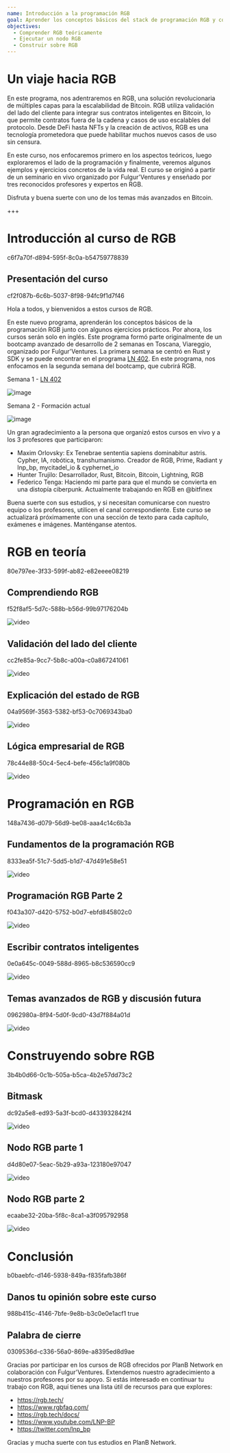 ```yaml
---
name: Introducción a la programación RGB
goal: Aprender los conceptos básicos del stack de programación RGB y construir tus primeras aplicaciones RGB
objectives:
  - Comprender RGB teóricamente
  - Ejecutar un nodo RGB
  - Construir sobre RGB
---
```


# Un viaje hacia RGB

En este programa, nos adentraremos en RGB, una solución revolucionaria de múltiples capas para la escalabilidad de Bitcoin. RGB utiliza validación del lado del cliente para integrar sus contratos inteligentes en Bitcoin, lo que permite contratos fuera de la cadena y casos de uso escalables del protocolo. Desde DeFi hasta NFTs y la creación de activos, RGB es una tecnología prometedora que puede habilitar muchos nuevos casos de uso sin censura.

En este curso, nos enfocaremos primero en los aspectos teóricos, luego exploraremos el lado de la programación y finalmente, veremos algunos ejemplos y ejercicios concretos de la vida real. El curso se originó a partir de un seminario en vivo organizado por Fulgur'Ventures y enseñado por tres reconocidos profesores y expertos en RGB.

Disfruta y buena suerte con uno de los temas más avanzados en Bitcoin.

+++

# Introducción al curso de RGB
<partId>c6f7a70f-d894-595f-8c0a-b54759778839</partId>

## Presentación del curso
<chapterId>cf2f087b-6c6b-5037-8f98-94fc9f1d7f46</chapterId>

Hola a todos, y bienvenidos a estos cursos de RGB.

En este nuevo programa, aprenderán los conceptos básicos de la programación RGB junto con algunos ejercicios prácticos. Por ahora, los cursos serán solo en inglés. Este programa formó parte originalmente de un bootcamp avanzado de desarrollo de 2 semanas en Toscana, Viareggio, organizado por Fulgur'Ventures. La primera semana se centró en Rust y SDK y se puede encontrar en el programa [LN 402](https://planb.network/courses/ln402). En este programa, nos enfocamos en la segunda semana del bootcamp, que cubrirá RGB.

Semana 1 - [LN 402](https://planb.network/courses/ln402)

![image](assets/image/1.webp)

Semana 2 - Formación actual

![image](assets/image/2.webp)

Un gran agradecimiento a la persona que organizó estos cursos en vivo y a los 3 profesores que participaron:

- Maxim Orlovsky: Ex Tenebrae sententia sapiens dominabitur astris. Cypher, IA, robótica, transhumanismo. Creador de RGB, Prime, Radiant y lnp_bp, mycitadel_io & cyphernet_io
- Hunter Trujilo: Desarrollador, Rust, Bitcoin, Bitcoin, Lightning, RGB
- Federico Tenga: Haciendo mi parte para que el mundo se convierta en una distopía ciberpunk. Actualmente trabajando en RGB en @bitfinex

Buena suerte con sus estudios, y si necesitan comunicarse con nuestro equipo o los profesores, utilicen el canal correspondiente. Este curso se actualizará próximamente con una sección de texto para cada capítulo, exámenes e imágenes. Manténganse atentos.

# RGB en teoría
<partId>80e797ee-3f33-599f-ab82-e82eeee08219</partId>

## Comprendiendo RGB
<chapterId>f52f8af5-5d7c-588b-b56d-99b97176204b</chapterId>

![video](https://youtu.be/AF2XbifPGXM)

## Validación del lado del cliente
<chapterId>cc2fe85a-9cc7-5b8c-a00a-c0a867241061</chapterId>

![video](https://youtu.be/FS6PDprWl5Q)

## Explicación del estado de RGB
<chapterId>04a9569f-3563-5382-bf53-0c7069343ba0</chapterId>

![video](https://youtu.be/tmAVdyXGmj4)

## Lógica empresarial de RGB
<chapterId>78c44e88-50c4-5ec4-befe-456c1a9f080b</chapterId>

![video](https://youtu.be/lUTjeuM0oTA)

# Programación en RGB
<partId>148a7436-d079-56d9-be08-aaa4c14c6b3a</partId>

## Fundamentos de la programación RGB
<chapterId>8333ea5f-51c7-5dd5-b1d7-47d491e58e51</chapterId>

![video](https://youtu.be/Uo1UoxiImsI)

## Programación RGB Parte 2
<chapterId>f043a307-d420-5752-b0d7-ebfd845802c0</chapterId>

![video](https://youtu.be/sVoKIi-1XbY)

## Escribir contratos inteligentes
<chapterId>0e0a645c-0049-588d-8965-b8c536590cc9</chapterId>

![video](https://youtu.be/GRwS-NvWF3I)

## Temas avanzados de RGB y discusión futura
<chapterId>0962980a-8f94-5d0f-9cd0-43d7f884a01d</chapterId>

![video](https://youtu.be/mqCupTlDbA0)

# Construyendo sobre RGB
<partId>3b4b0d66-0c1b-505a-b5ca-4b2e57dd73c2</partId>

## Bitmask
<chapterId>dc92a5e8-ed93-5a3f-bcd0-d433932842f4</chapterId>

![video](https://youtu.be/nbUtV8GOR_U)

## Nodo RGB parte 1 
<chapterId>d4d80e07-5eac-5b29-a93a-123180e97047</chapterId>

![video](https://youtu.be/5iAhsgCSL3U)

## Nodo RGB parte 2
<chapterId>ecaabe32-20ba-5f8c-8ca1-a3f095792958</chapterId>

![video](https://youtu.be/piQQH4Q2nr0)


# Conclusión 
<partId>b0baebfc-d146-5938-849a-f835fafb386f</partId>


## Danos tu opinión sobre este curso
<chapterId>988b415c-4146-7bfe-9e8b-b3c0e0e1acf1</chapterId>
<isCourseReview>true</isCourseReview>

## Palabra de cierre
<chapterId>0309536d-c336-56a0-869e-a8395ed8d9ae</chapterId>

Gracias por participar en los cursos de RGB ofrecidos por PlanB Network en colaboración con Fulgur'Ventures. Extendemos nuestro agradecimiento a nuestros profesores por su apoyo. Si estás interesado en continuar tu trabajo con RGB, aquí tienes una lista útil de recursos para que explores:

- https://rgb.tech/
- https://www.rgbfaq.com/
- https://rgb.tech/docs/
- https://www.youtube.com/LNP-BP
- https://twitter.com/lnp_bp

Gracias y mucha suerte con tus estudios en PlanB Network.
